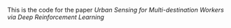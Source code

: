 This is the code for the paper *Urban Sensing for Multi-destination Workers via Deep Reinforcement Learning*
